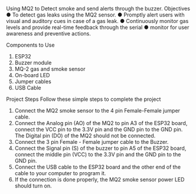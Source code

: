 Using MQ2 to Detect smoke and send alerts through the buzzer.
Objectives
● To detect gas leaks using the MQ2 sensor.
● Promptly alert users with visual and auditory cues in case of a gas leak.
● Continuously monitor gas levels and provide real-time feedback through the
serial
● monitor for user awareness and preventive actions.

Components to Use
1. ESP32
2. Buzzer module
3. MQ-2 gas and smoke sensor
4. On-board LED
5. Jumper cables
6. USB Cable

Project Steps
Follow these simple steps to complete the project
1. Connect the MQ2 smoke sensor to the 4 pin Female-Female jumper cable.
2. Connect the Analog pin (AO) of the MQ2 to pin A3 of the ESP32 board, connect
the VCC pin to the 3.3V pin and the GND pin to the GND pin. The Digital pin
(DO) of the MQ2 should not be connected.
3. Connect the 3 pin Female - Female jumper cable to the Buzzer.
4. Connect the Signal pin (S) of the buzzer to pin A5 of the ESP32 board, connect
the middle pin (VCC) to the 3.3V pin and the GND pin to the GND pin.
5. Connect the USB cable to the ESP32 board and the other end of the cable to
your computer to program it.
6. If the connection is done properly, the MQ2 smoke sensor power LED should
turn on.